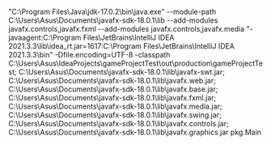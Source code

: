 "C:\Program Files\Java\jdk-17.0.2\bin\java.exe" 
--module-path C:\Users\Asus\Documents\javafx-sdk-18.0.1\lib 
--add-modules javafx.controls,javafx.fxml 
--add-modules javafx.controls,javafx.media 
"-javaagent:C:\Program Files\JetBrains\IntelliJ IDEA 2021.3.3\lib\idea_rt.jar=1617:C:\Program Files\JetBrains\IntelliJ IDEA 2021.3.3\bin" 
-Dfile.encoding=UTF-8 
-classpath 
C:\Users\Asus\IdeaProjects\gameProjectTest\out\production\gameProjectTest;
C:\Users\Asus\Documents\javafx-sdk-18.0.1\lib\javafx-swt.jar;
C:\Users\Asus\Documents\javafx-sdk-18.0.1\lib\javafx.web.jar;
C:\Users\Asus\Documents\javafx-sdk-18.0.1\lib\javafx.base.jar;
C:\Users\Asus\Documents\javafx-sdk-18.0.1\lib\javafx.fxml.jar;
C:\Users\Asus\Documents\javafx-sdk-18.0.1\lib\javafx.media.jar;
C:\Users\Asus\Documents\javafx-sdk-18.0.1\lib\javafx.swing.jar;
C:\Users\Asus\Documents\javafx-sdk-18.0.1\lib\javafx.controls.jar;
C:\Users\Asus\Documents\javafx-sdk-18.0.1\lib\javafx.graphics.jar pkg.Main
